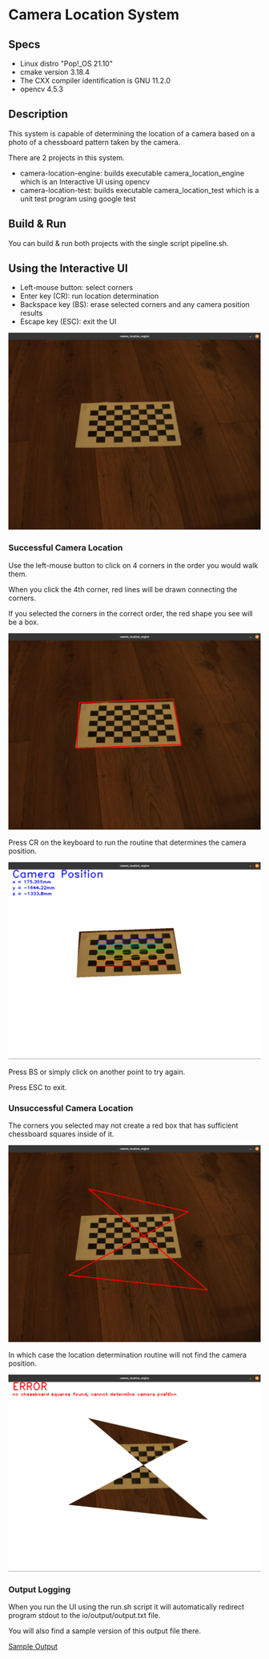 # Camera Location System

## Specs

* Linux distro "Pop!_OS 21.10"
* cmake version 3.18.4
* The CXX compiler identification is GNU 11.2.0
* opencv 4.5.3

## Description

This system is capable of determining the location of a camera based on a photo of a chessboard pattern taken by the camera.

There are 2 projects in this system.

* camera-location-engine: builds executable camera_location_engine which is an Interactive UI using opencv
* camera-location-test: builds executable camera_location_test which is a unit test program using google test

## Build & Run

You can build & run both projects with the single script pipeline.sh.


## Using the Interactive UI

* Left-mouse button: select corners
* Enter key (CR): run location determination
* Backspace key (BS): erase selected corners and any camera position results
* Escape key (ESC): exit the UI

![Open UI](camera-location-engine/io/output/01_open_ui.png)

### Successful Camera Location

Use the left-mouse button to click on 4 corners in the order you would walk them.

When you click the 4th corner, red lines will be drawn connecting the corners.

If you selected the corners in the correct order, the red shape you see will be a box.

![4 Board Corners Selected](camera-location-engine/io/output/02_board_corners_good.png)

Press CR on the keyboard to run the routine that determines the camera position.

![Camera Position Determined](camera-location-engine/io/output/03_camera_position_good.png)

Press BS or simply click on another point to try again.

Press ESC to exit.

### Unsuccessful Camera Location

The corners you selected may not create a red box that has sufficient chessboard squares inside of it.

![4 Board Corners Not Selected](camera-location-engine/io/output/04_board_corners_bad.png)

In which case the location determination routine will not find the camera position.

![Camera Position Not Determined](camera-location-engine/io/output/05_camera_position_bad.png)

### Output Logging

When you run the UI using the run.sh script it will automatically redirect program stdout to the io/output/output.txt file.

You will also find a sample version of this output file there.

[Sample Output](camera-location-engine/io/output/output_sample.txt)
